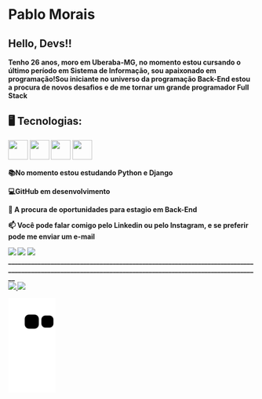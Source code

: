 # **Pablo Morais** 

## Hello, Devs!!

**Tenho 26 anos, moro em Uberaba-MG, no momento estou cursando o último período em Sistema de Informação, sou apaixonado em programação!Sou iniciante no universo da programação Back-End estou a procura de novos desafios e de me tornar um grande programador Full Stack**


## 🖥️ Tecnologias:
<div>
<img src="https://cdn.jsdelivr.net/gh/devicons/devicon/icons/python/python-original-wordmark.svg" width="40" height="40" /> <b>
<img src="https://cdn.jsdelivr.net/gh/devicons/devicon/icons/django/django-plain-wordmark.svg" width="40" height="40" /> <b>
<img src="https://cdn.jsdelivr.net/gh/devicons/devicon/icons/javascript/javascript-original.svg" width="40" height="40"/> <b>
<img src="https://cdn.jsdelivr.net/gh/devicons/devicon/icons/mysql/mysql-original-wordmark.svg" width="40" height="40" /> <b>
     <div>

     
          

**📚No momento estou estudando Python e Django**

**💻GitHub em desenvolvimento** 

**🌱 A procura de oportunidades para estagio em Back-End**

**📫 Você pode falar comigo pelo Linkedin ou pelo Instagram, e se preferir pode me enviar um e-mail**
<div>
<a href="https://instagram.com/pablomorais4" target="_blank"><img src="https://img.shields.io/badge/-Instagram-%23E4405F?style=for-the-badge&logo=instagram&logoColor=white" target="_blank"></a> <a href = "mailto:pablim1010@gmail.com"><img src="https://img.shields.io/badge/Gmail-D14836?style=for-the-badge&logo=gmail&logoColor=white" target="_blank"></a>  <a href="https://www.linkedin.com/in/pablo-morais-2826b7192" target="_blank"><img src="https://img.shields.io/badge/-LinkedIn-%230077B5?style=for-the-badge&logo=linkedin&logoColor=white" target="_blank"></a>   
</div>
________________________________________________________________________________________________________________________________________________________
<div> <a href="https://github.com/PabloMorais10"> <img height="120em" src="https://github-readme-stats.vercel.app/api/top-langs/?username=PabloMorais10&layout=compact&langs_count=10&theme=dracula"/> <img height="120em" src="https://github-readme-stats.vercel.app/api?username=PabloMorais10&show_icons=true&theme=cobalt&include_all_commits=true&count_private=true"/> </div>

![Snake animation](https://github.com/PabloMorais10/PabloMorais10/blob/output/github-contribution-grid-snake.svg)




